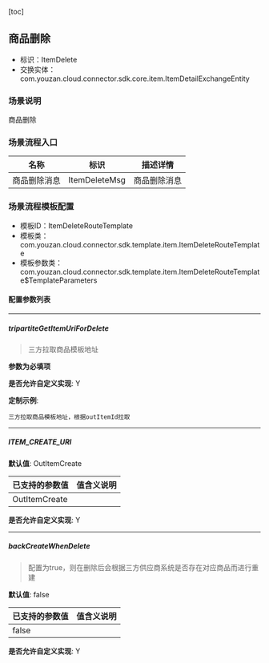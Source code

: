 [toc]

## 商品删除
- 标识：ItemDelete
- 交换实体：com.youzan.cloud.connector.sdk.core.item.ItemDetailExchangeEntity
### 场景说明
商品删除
### 场景流程入口

名称 | 标识 | 描述详情
---|---|---
商品删除消息 | ItemDeleteMsg | 商品删除消息

### 场景流程模板配置
- 模板ID：ItemDeleteRouteTemplate
- 模板类：com.youzan.cloud.connector.sdk.template.item.ItemDeleteRouteTemplate
- 模板参数类：com.youzan.cloud.connector.sdk.template.item.ItemDeleteRouteTemplate$TemplateParameters

#### 配置参数列表

---
##### tripartiteGetItemUriForDelete
> 三方拉取商品模板地址

**参数为必填项**


**是否允许自定义实现**: Y


**定制示例**:
```
三方拉取商品模板地址，根据outItemId拉取
```
---
##### ITEM_CREATE_URI
> 

**默认值**: OutItemCreate

已支持的参数值 | 值含义说明
---|---
OutItemCreate | 

**是否允许自定义实现**: Y

---
##### backCreateWhenDelete
> 配置为true，则在删除后会根据三方供应商系统是否存在对应商品而进行重建

**默认值**: false

已支持的参数值 | 值含义说明
---|---
false | 

**是否允许自定义实现**: Y


